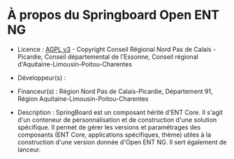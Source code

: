# À propos du Springboard Open ENT NG

* Licence : [AGPL v3](http://www.gnu.org/licenses/agpl.txt) - Copyright Conseil Régional Nord Pas de Calais - Picardie, Conseil départemental de l'Essonne, Conseil régional d'Aquitaine-Limousin-Poitou-Charentes
* Développeur(s) : 
* Financeur(s) : Région Nord Pas de Calais-Picardie,  Département 91, Région Aquitaine-Limousin-Poitou-Charentes

* Description : SpringBoard est un composant hérité d'ENT Core. Il s'agit d'un conteneur de personnalisation et de construction d'une solution spécifique. Il permet de gérer les versions et paramétrages des composants (ENT Core, applications spécifiques, thème) utiles à la construction d'une version donnée d'Open ENT NG. Il sert également de lanceur.

